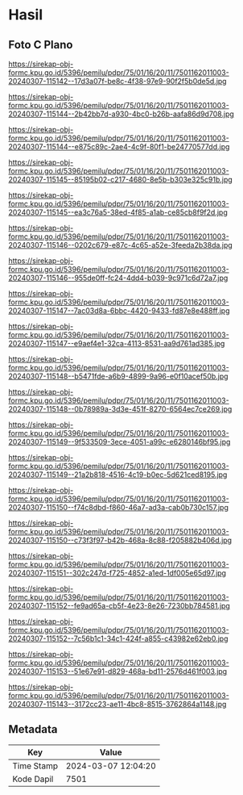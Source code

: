 # Hasil

## Foto C Plano

https://sirekap-obj-formc.kpu.go.id/5396/pemilu/pdpr/75/01/16/20/11/7501162011003-20240307-115142--17d3a07f-be8c-4f38-97e9-90f2f5b0de5d.jpg

https://sirekap-obj-formc.kpu.go.id/5396/pemilu/pdpr/75/01/16/20/11/7501162011003-20240307-115144--2b42bb7d-a930-4bc0-b26b-aafa86d9d708.jpg

https://sirekap-obj-formc.kpu.go.id/5396/pemilu/pdpr/75/01/16/20/11/7501162011003-20240307-115144--e875c89c-2ae4-4c9f-80f1-be24770577dd.jpg

https://sirekap-obj-formc.kpu.go.id/5396/pemilu/pdpr/75/01/16/20/11/7501162011003-20240307-115145--85195b02-c217-4680-8e5b-b303e325c91b.jpg

https://sirekap-obj-formc.kpu.go.id/5396/pemilu/pdpr/75/01/16/20/11/7501162011003-20240307-115145--ea3c76a5-38ed-4f85-a1ab-ce85cb8f9f2d.jpg

https://sirekap-obj-formc.kpu.go.id/5396/pemilu/pdpr/75/01/16/20/11/7501162011003-20240307-115146--0202c679-e87c-4c65-a52e-3feeda2b38da.jpg

https://sirekap-obj-formc.kpu.go.id/5396/pemilu/pdpr/75/01/16/20/11/7501162011003-20240307-115146--955de0ff-fc24-4dd4-b039-9c971c6d72a7.jpg

https://sirekap-obj-formc.kpu.go.id/5396/pemilu/pdpr/75/01/16/20/11/7501162011003-20240307-115147--7ac03d8a-6bbc-4420-9433-fd87e8e488ff.jpg

https://sirekap-obj-formc.kpu.go.id/5396/pemilu/pdpr/75/01/16/20/11/7501162011003-20240307-115147--e9aef4e1-32ca-4113-8531-aa9d761ad385.jpg

https://sirekap-obj-formc.kpu.go.id/5396/pemilu/pdpr/75/01/16/20/11/7501162011003-20240307-115148--b5471fde-a6b9-4899-9a96-e0f10acef50b.jpg

https://sirekap-obj-formc.kpu.go.id/5396/pemilu/pdpr/75/01/16/20/11/7501162011003-20240307-115148--0b78989a-3d3e-451f-8270-6564ec7ce269.jpg

https://sirekap-obj-formc.kpu.go.id/5396/pemilu/pdpr/75/01/16/20/11/7501162011003-20240307-115149--9f533509-3ece-4051-a99c-e6280146bf95.jpg

https://sirekap-obj-formc.kpu.go.id/5396/pemilu/pdpr/75/01/16/20/11/7501162011003-20240307-115149--21a2b818-4516-4c19-b0ec-5d621ced8195.jpg

https://sirekap-obj-formc.kpu.go.id/5396/pemilu/pdpr/75/01/16/20/11/7501162011003-20240307-115150--f74c8dbd-f860-46a7-ad3a-cab0b730c157.jpg

https://sirekap-obj-formc.kpu.go.id/5396/pemilu/pdpr/75/01/16/20/11/7501162011003-20240307-115150--c73f3f97-b42b-468a-8c88-f205882b406d.jpg

https://sirekap-obj-formc.kpu.go.id/5396/pemilu/pdpr/75/01/16/20/11/7501162011003-20240307-115151--302c247d-f725-4852-a1ed-1df005e65d97.jpg

https://sirekap-obj-formc.kpu.go.id/5396/pemilu/pdpr/75/01/16/20/11/7501162011003-20240307-115152--fe9ad65a-cb5f-4e23-8e26-7230bb784581.jpg

https://sirekap-obj-formc.kpu.go.id/5396/pemilu/pdpr/75/01/16/20/11/7501162011003-20240307-115152--7c56b1c1-34c1-424f-a855-c43982e62eb0.jpg

https://sirekap-obj-formc.kpu.go.id/5396/pemilu/pdpr/75/01/16/20/11/7501162011003-20240307-115153--51e67e91-d829-468a-bd11-2576d461f003.jpg

https://sirekap-obj-formc.kpu.go.id/5396/pemilu/pdpr/75/01/16/20/11/7501162011003-20240307-115143--3172cc23-ae11-4bc8-8515-3762864a1148.jpg


## Metadata

| Key        | Value               |
| ---------- | ------------------- |
| Time Stamp | 2024-03-07 12:04:20 |
| Kode Dapil | 7501                |



